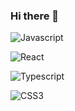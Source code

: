 ### Hi there 👋

![Javascript](https://img.shields.io/badge/Javascript-f7df1e?style=flat-square&logo=Javascript&labelColor=black&color=black
 "Javasciprt logo")
 
 ![React](https://img.shields.io/badge/React-61DAFB?style=flat-square&logo=React&labelColor=black&color=black
 "React logo")
 
![Typescript](https://img.shields.io/badge/Typescript-3178C6?style=flat-square&logo=Typescript&labelColor=black&color=black
 "Typescript logo")

![CSS3](https://img.shields.io/badge/CSS3-white?style=flat-square&logo=CSS3&logoColor=black&color=black "CSS logo")




<!--
**sunwha/sunwha** is a ✨ _special_ ✨ repository because its `README.md` (this file) appears on your GitHub profile.

Here are some ideas to get you started:

- 🔭 I’m currently working on ...
- 🌱 I’m currently learning ...
- 👯 I’m looking to collaborate on ...
- 🤔 I’m looking for help with ...
- 💬 Ask me about ...
- 📫 How to reach me: ...
- 😄 Pronouns: ...
- ⚡ Fun fact: ...
-->
